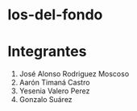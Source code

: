 ﻿# los-del-fondo
# Integrantes
1. José Alonso Rodriguez Moscoso
2. Aarón Timaná Castro
3. Yesenia Valero Perez
4. Gonzalo Suárez
